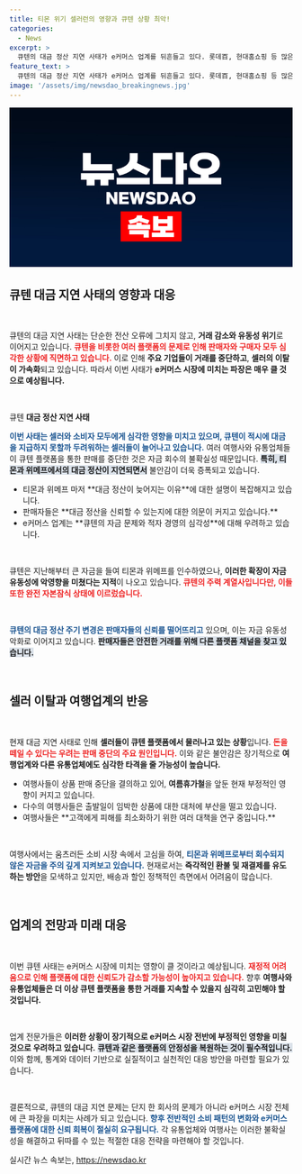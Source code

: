 ```yaml
---
title: 티몬 위기 셀러런의 영향과 큐텐 상황 최악!
categories:
  - News
excerpt: >
  큐텐의 대금 정산 지연 사태가 e커머스 업계를 뒤흔들고 있다. 롯데百, 현대홈쇼핑 등 많은 셀러들이 판매 중단을 선언하며 셀러런 우려가 커지고 있다. 급속한 확장이 자금난을 부르고 있는 가운데, 여행사와 소비자들까지 혼란에 빠질 상황이다.
feature_text: >
  큐텐의 대금 정산 지연 사태가 e커머스 업계를 뒤흔들고 있다. 롯데百, 현대홈쇼핑 등 많은 셀러들이 판매 중단을 선언하며 셀러런 우려가 커지고 있다. 급속한 확장이 자금난을 부르고 있는 가운데, 여행사와 소비자들까지 혼란에 빠질 상황이다.
image: '/assets/img/newsdao_breakingnews.jpg'
---
```


<p><img src="/assets/img/newsdao_breakingnews.jpg" alt="bookingtag 속보" /></p>

<h2 data-ke-size="size26">큐텐 대금 지연 사태의 영향과 대응</h2>

<p data-ke-size="size16">&nbsp;</p>

<p>큐텐의 대금 지연 사태는 단순한 전산 오류에 그치지 않고, <strong>거래 감소와 유동성 위기</strong>로 이어지고 있습니다. <b><span style="color: #ee2323;">큐텐을 비롯한 여러 플랫폼의 문제로 인해 판매자와 구매자 모두 심각한 상황에 직면하고 있습니다.</span></b> 이로 인해 <strong>주요 기업들이 거래를 중단하고</strong>, <strong>셀러의 이탈이 가속화</strong>되고 있습니다. 따라서 이번 사태가 <strong>e커머스 시장에 미치는 파장은 매우 클 것으로 예상됩니다.</strong> </p>

<p data-ke-size="size16">&nbsp;</p>

<p>큐텐 <strong>대금 정산 지연 사태</strong></p>

<p><b><span style="color: #1a5490;">이번 사태는 셀러와 소비자 모두에게 심각한 영향을 미치고 있으며, 큐텐이 적시에 대금을 지급하지 못할까 두려워하는 셀러들이 늘어나고 있습니다.</span></b> 여러 여행사와 유통업체들이 큐텐 플랫폼을 통한 판매를 중단한 것은 자금 회수의 불확실성 때문입니다. <b><span style="background-color: #21538527;">특히, 티몬과 위메프에서의 대금 정산이 지연되면서</span></b> 불안감이 더욱 증폭되고 있습니다. </p>

<ul>
<li>티몬과 위메프 마저 **대금 정산이 늦어지는 이유**에 대한 설명이 복잡해지고 있습니다.</li>
<li>판매자들은 **대금 정산을 신뢰할 수 있는지에 대한 의문이 커지고 있습니다.**</li>
<li>e커머스 업계는 **큐텐의 자금 문제와 적자 경영의 심각성**에 대해 우려하고 있습니다.</li>
</ul>

<p data-ke-size="size16">&nbsp;</p>

<p>큐텐은 지난해부터 큰 자금을 들여 티몬과 위메프를 인수하였으나, <strong>이러한 확장이 자금 유동성에 악영향을 미쳤다는 지적</strong>이 나오고 있습니다. <b><span style="color: #ee2323;">큐텐의 주력 계열사입니다만, 이들 또한 완전 자본잠식 상태에 이르렀습니다.</span></b> </p>

<p data-ke-size="size16">&nbsp;</p>

<p><b><span style="color: #1a5490;">큐텐의 대금 정산 주기 변경은 판매자들의 신뢰를 떨어뜨리고</span></b> 있으며, 이는 자금 유동성 악화로 이어지고 있습니다. <b><span style="background-color: #21538527;">판매자들은 안전한 거래를 위해 다른 플랫폼 채널을 찾고 있습니다.</span></b></p>

<p data-ke-size="size16">&nbsp;</p>

<h2 data-ke-size="size26">셀러 이탈과 여행업계의 반응</h2>

<p data-ke-size="size16">&nbsp;</p>

<p>현재 대금 지연 사태로 인해 <strong>셀러들이 큐텐 플랫폼에서 물러나고 있는 상황</strong>입니다. <b><span style="color: #ee2323;">돈을 떼일 수 있다는 우려는 판매 중단의 주요 원인입니다.</span></b> 이와 같은 불안감은 장기적으로 <strong>여행업계와 다른 유통업체에도 심각한 타격을 줄 가능성이 높습니다.</strong> </p>

<ul>
<li>여행사들이 상품 판매 중단을 결의하고 있어, <b>여름휴가철</b>을 앞둔 현재 부정적인 영향이 커지고 있습니다.</li>
<li>다수의 여행사들은 출발일이 임박한 상품에 대한 대처에 부산을 떨고 있습니다.</li>
<li>여행사들은 **고객에게 피해를 최소화하기 위한 여러 대책을 연구 중입니다.**</li>
</ul>

<p data-ke-size="size16">&nbsp;</p>

<p>여행사에서는 움츠러든 소비 시장 속에서 고심을 하여, <b><span style="color: #1a5490;">티몬과 위메프로부터 회수되지 않은 자금을 주의 깊게 지켜보고 있습니다.</span></b> 현재로서는 <strong>즉각적인 환불 및 재결제를 유도하는 방안</strong>을 모색하고 있지만, 배송과 할인 정책적인 측면에서 어려움이 많습니다. </p>

<p data-ke-size="size16">&nbsp;</p>

<h2 data-ke-size="size26">업계의 전망과 미래 대응</h2>

<p data-ke-size="size16">&nbsp;</p>

<p>이번 큐텐 사태는 e커머스 시장에 미치는 영향이 클 것이라고 예상됩니다. <b><span style="color: #ee2323;">재정적 어려움으로 인해 플랫폼에 대한 신뢰도가 감소할 가능성이 높아지고 있습니다.</span></b> 향후 <strong>여행사와 유통업체들은 더 이상 큐텐 플랫폼을 통한 거래를 지속할 수 있을지 심각히 고민해야 할 것입니다.</strong></p>

<p data-ke-size="size16">&nbsp;</p>

<p>업계 전문가들은 <strong>이러한 상황이 장기적으로 e커머스 시장 전반에 부정적인 영향을 미칠 것으로 우려하고 있습니다.</strong> <b><span style="background-color: #21538527;">큐텐과 같은 플랫폼의 안정성을 복원하는 것이 필수적입니다.</span></b> 이와 함께, 통계와 데이터 기반으로 실질적이고 실천적인 대응 방안을 마련할 필요가 있습니다. </p>

<p data-ke-size="size16">&nbsp;</p>

<p>결론적으로, 큐텐의 대금 지연 문제는 단지 한 회사의 문제가 아니라 e커머스 시장 전체에 큰 파장을 미치는 사례가 되고 있습니다. <b><span style="color: #1a5490;">향후 전반적인 소비 패턴의 변화와 e커머스 플랫폼에 대한 신뢰 회복이 절실히 요구됩니다.</span></b> 각 유통업체와 여행사는 이러한 불확실성을 해결하고 뒤따를 수 있는 적절한 대응 전략을 마련해야 할 것입니다.</p>
실시간 뉴스 속보는, <a href="https://newsdao.kr" rel="dofollow">https://newsdao.kr</a>


